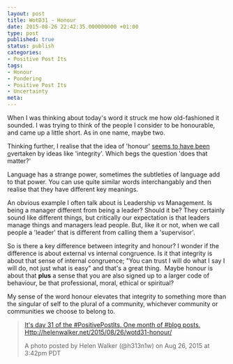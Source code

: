 ```yaml
---
layout: post
title: WotD31 - Honour
date: 2015-08-26 22:42:35.000000000 +01:00
type: post
published: true
status: publish
categories:
- Positive Post Its
tags:
- Honour
- Pondering
- Positive Post Its
- Uncertainty
meta:
---
```

<p>When I was thinking about today's word it struck me how old-fashioned it sounded. I was trying to think of the people I consider to be honourable, and came up a little short. As in one name, maybe two.</p>
<p>Thinking further, I realise that the idea of 'honour' <a title="Comparison of word usage" href="https://books.google.com/ngrams/graph?content=honour%2C+integrity%2C+authenticity&amp;case_insensitive=on&amp;year_start=1800&amp;year_end=2015&amp;corpus=15&amp;smoothing=3&amp;share=&amp;direct_url=t4%3B%2Chonour%3B%2Cc0%3B%2Cs0%3B%3Bhonour%3B%2Cc0%3B%3BHonour%3B%2Cc0%3B.t4%3B%2Cintegrity%3B%2Cc0%3B%2Cs0%3B%3Bintegrity%3B%2Cc0%3B%3BIntegrity%3B%2Cc0%3B.t4%3B%2Cauthenticity%3B%2Cc0%3B%2Cs0%3B%3Bauthenticity%3B%2Cc0%3B%3BAuthenticity%3B%2Cc0" target="_blank">seems to have been o</a>vertaken by ideas like 'integrity'. Which begs the question 'does that matter?'</p>
<p>Language has a strange power, sometimes the subtleties of language add to that power. You can use quite similar words interchangably and then realise that they have different key meanings.</p>
<p>An obvious example I often talk about is Leadership vs Management. Is being a manager different from being a leader? Should it be? They certainly sound like different things, but critically our expectation is that leaders manage things and managers lead people. But, like it or not, when we call people a 'leader' that is different from calling them a 'supervisor'.</p>
<p>So is there a key difference between integrity and honour? I wonder if the difference is about external vs internal congruence. Is it that integrity is about that sense of internal congruence; "You can trust I will do what I say I will do, not just what is easy" and that's a great thing.  Maybe honour is about that <strong>plus</strong> a sense that you are also signed up to a larger code of behaviour, be that professional, moral, ethical or spiritual?</p>
<p>My sense of the word honour elevates that integrity to something more than the singular of self to the plural of a community, whichever community or communities we choose to belong to.</p>
<blockquote class="instagram-media" data-instgrm-captioned="" data-instgrm-version="4">
<div>
<div></div>
<p><a href="https://instagram.com/p/63R2XxCHjq/" target="_top">It's day 31 of the #PositivePostIts. One month of #blog posts. Http://helenwalker.net/2015/08/26/wotd31-honour/</a></p>
<p>A photo posted by Helen Walker (@h313n1w) on <time datetime="2015-08-26T22:42:05+00:00">Aug 26, 2015 at 3:42pm PDT</time></p>
</div>
</blockquote>
<p><script src="//platform.instagram.com/en_US/embeds.js" async="" defer="defer"></script></p>
